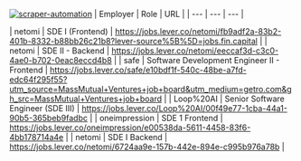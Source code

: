 [![scraper-automation](https://github.com/azad-ali786/Job_Openings/actions/workflows/scraper-automation.yml/badge.svg)](https://github.com/azad-ali786/Job_Openings/actions/workflows/scraper-automation.yml)
| Employer | Role | URL |
| --- | --- | --- |















| netomi | SDE I (Frontend) | https://jobs.lever.co/netomi/fb9adf2a-83b2-401b-8332-b88bb26c21b8?lever-source%5B%5D=jobs.fin.capital |
| netomi | SDE II - Backend | https://jobs.lever.co/netomi/eeccaf3d-c3c0-4ae0-b702-0eac8eccd4b8 |
| safe | Software Development Engineer II - Frontend | https://jobs.lever.co/safe/e10bdf1f-540c-48be-a7fd-edc64f295f55?utm_source=MassMutual+Ventures+job+board&utm_medium=getro.com&gh_src=MassMutual+Ventures+job+board |
| Loop%20AI | Senior Software Engineer (SDE III) | https://jobs.lever.co/Loop%20AI/00f49e77-1cba-44a1-90b5-365beb9fadbc |
| oneimpression | SDE 1 Frontend | https://jobs.lever.co/oneimpression/e00538da-5611-4458-83f6-4bb178714a4e |
| netomi | SDE I Backend | https://jobs.lever.co/netomi/6724aa9e-157b-442e-894e-c995b976a78b |











































































